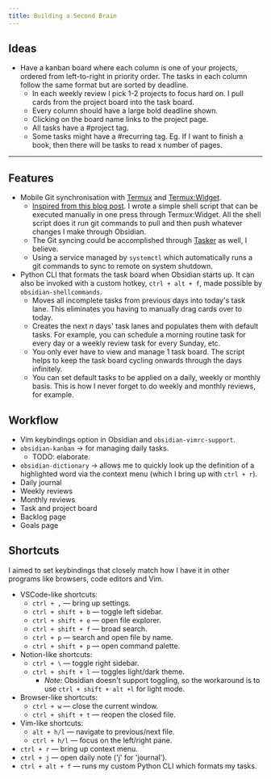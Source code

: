 ```yaml
---
title: Building a Second Brain
---
```


## Ideas
- Have a kanban board where each column is one of your projects, ordered from left-to-right in priority order. The tasks in each column follow the same format but are sorted by deadline.
    - In each weekly review I pick 1-2 projects to focus hard on. I pull cards from the project board into the task board.
    - Every column should have a large bold deadline shown.
    - Clicking on the board name links to the project page.
    - All tasks have a #project tag.
    - Some tasks might have a #recurring tag. Eg. If I want to finish a book, then there will be tasks to read x number of pages.

---

## Features
- Mobile Git synchronisation with [Termux](https://termux.dev/en/) and [Termux:Widget](https://wiki.termux.com/wiki/Termux:Widget).
    - [Inspired from this blog post](https://werzum.github.io/tech/2022/02/13/Obsidian-Mobile-Sync.html). I wrote a simple shell script that can be executed manually in one press through Termux:Widget. All the shell script does it run git commands to pull and then push whatever changes I make through Obsidian.
    - The Git syncing could be accomplished through [Tasker](https://play.google.com/store/apps/details?id=net.dinglisch.android.taskerm&hl=en_AU&gl=US) as well, I believe.
    - Using a service managed by `systemctl` which automatically runs a git commands to sync to remote on system shutdown.
- Python CLI that formats the task board when Obsidian starts up. It can also be invoked with a custom hotkey, `ctrl + alt + f`, made possible by `obsidian-shellcommands`.
    - Moves all incomplete tasks from previous days into today's task lane. This eliminates you having to manually drag cards over to today.
    - Creates the next $n$ days' task lanes and populates them with default tasks. For example, you can schedule a morning routine task for every day or a weekly review task for every Sunday, etc.
    - You only ever have to view and manage 1 task board. The script helps to keep the task board cycling onwards through the days infinitely.
    - You can set default tasks to be applied on a daily, weekly or monthly basis. This is how I never forget to do weekly and monthly reviews, for example.

## Workflow
- Vim keybindings option in Obsidian and `obsidian-vimrc-support`.
- `obsidian-kanban`  -> for managing daily tasks.
    - TODO: elaborate.
- `obsidian-dictionary` -> allows me to quickly look up the definition of a highlighted word via the context menu (which I bring up with `ctrl + r`).
- Daily journal
- Weekly reviews
- Monthly reviews
- Task and project board 
- Backlog page
- Goals page

## Shortcuts
I aimed to set keybindings that closely match how I have it in other programs like browsers, code editors and Vim.
- VSCode-like shortcuts:
    - `ctrl + ,` — bring up settings.
    - `ctrl + shift + b` — toggle left sidebar.
    - `ctrl + shift + e` — open file explorer.
    - `ctrl + shift + f` — broad search.
    - `ctrl + p` — search and open file by name.
    - `ctrl + shift + p` — open command palette.
- Notion-like shortcuts:
    - `ctrl + \`  — toggle right sidebar.
    - `ctrl + shift + l` — toggles light/dark theme.
        - *Note*: Obsidian doesn't support toggling, so the workaround is to use `ctrl + shift + alt +l` for light mode.
- Browser-like shortcuts:
    - `ctrl + w` — close the current window.
    - `ctrl + shift + t` — reopen the closed file.
- Vim-like shortcuts:
    - `alt + h/l` — navigate to previous/next file.
    - `ctrl + h/l` — focus on the left/right pane.
- `ctrl + r` — bring up context menu.
- `ctrl + j` — open daily note ('j' for 'journal').
- `ctrl + alt + f` — runs my custom Python CLI which formats my tasks.
